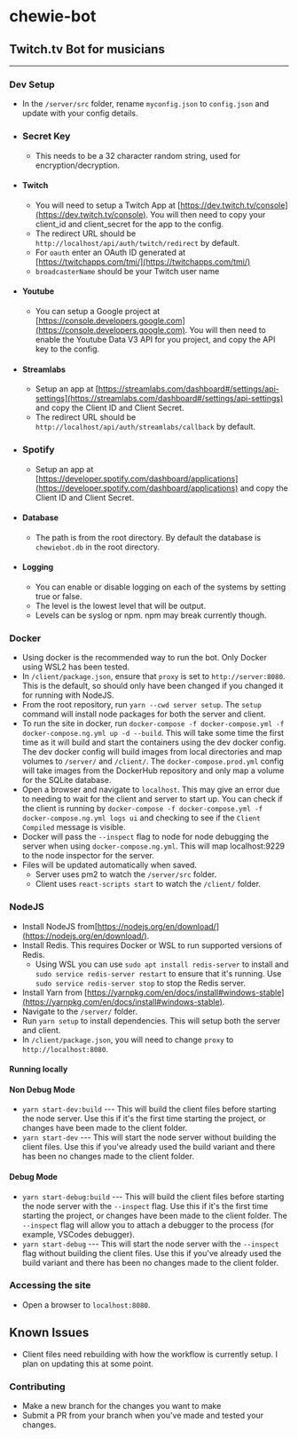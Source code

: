 # chewie-bot

## Twitch.tv Bot for musicians

---

### Dev Setup

-   In the `/server/src` folder, rename `myconfig.json` to `config.json` and update with your config details.

-   ### Secret Key

    -   This needs to be a 32 character random string, used for encryption/decryption.

-   #### Twitch

    -   You will need to setup a Twitch App at [https://dev.twitch.tv/console](https://dev.twitch.tv/console). You will then need to copy your client_id and client_secret for the app to the config.
    -   The redirect URL should be `http://localhost/api/auth/twitch/redirect` by default.
    -   For `oauth` enter an OAuth ID generated at [https://twitchapps.com/tmi/](https://twitchapps.com/tmi/)
    -   `broadcasterName` should be your Twitch user name

-   #### Youtube

    -   You can setup a Google project at [https://console.developers.google.com](https://console.developers.google.com). You will then need to enable the Youtube Data V3 API for you project, and copy the API key to the config.

-   #### Streamlabs

    -   Setup an app at [https://streamlabs.com/dashboard#/settings/api-settings](https://streamlabs.com/dashboard#/settings/api-settings) and copy the Client ID and Client Secret.
    -   The redirect URL should be `http://localhost/api/auth/streamlabs/callback` by default.

-   ### Spotify
    
    -   Setup an app at [https://developer.spotify.com/dashboard/applications](https://developer.spotify.com/dashboard/applications) and copy the Client ID and Client Secret.

-   #### Database

    -   The path is from the root directory. By default the database is `chewiebot.db` in the root directory.

-   #### Logging

    -   You can enable or disable logging on each of the systems by setting true or false.
    -   The level is the lowest level that will be output.
    -   Levels can be syslog or npm. npm may break currently though.

### Docker

-   Using docker is the recommended way to run the bot. Only Docker using WSL2 has been tested.
-   In `/client/package.json`, ensure that `proxy` is set to `http://server:8080`. This is the default, so should only have been changed if you changed it for running with NodeJS.
-   From the root repository, run `yarn --cwd server setup`. The `setup` command will install node packages for both the server and client.
-   To run the site in docker, run `docker-compose -f docker-compose.yml -f docker-compose.ng.yml up -d --build`. This will take some time the first time as it will build and start the containers using the dev docker config. The dev docker config will build images from local directories and map volumes to `/server/` and `/client/`. The `docker-compose.prod.yml` config will take images from the DockerHub repository and only map a volume for the SQLite database.
-   Open a browser and navigate to `localhost`. This may give an error due to needing to wait for the client and server to start up. You can check if the client is running by `docker-compose -f docker-compose.yml -f docker-compose.ng.yml logs ui` and checking to see if the `Client Compiled` message is visible.
-   Docker will pass the `--inspect` flag to node for node debugging the server when using `docker-compose.ng.yml`. This will map localhost:9229 to the node inspector for the server.
-   Files will be updated automatically when saved.
    -   Server uses pm2 to watch the `/server/src` folder.
    -   Client uses `react-scripts start` to watch the `/client/` folder.

### NodeJS

-   Install NodeJS from[https://nodejs.org/en/download/](https://nodejs.org/en/download/).
-   Install Redis. This requires Docker or WSL to run supported versions of Redis.
    -   Using WSL you can use `sudo apt install redis-server` to install and `sudo service redis-server restart` to ensure that it's running. Use `sudo service redis-server stop` to stop the Redis server.
-   Install Yarn from [https://yarnpkg.com/en/docs/install#windows-stable](https://yarnpkg.com/en/docs/install#windows-stable).
-   Navigate to the `/server/` folder.
-   Run `yarn setup` to install dependencies. This will setup both the server and client.
-   In `/client/package.json`, you will need to change `proxy` to `http://localhost:8080`.

#### Running locally

#### Non Debug Mode

-   `yarn start-dev:build` --- This will build the client files before starting the node server. Use this if it's the first time starting the project, or changes have been made to the client folder.
-   `yarn start-dev` --- This will start the node server without building the client files. Use this if you've already used the build variant and there has been no changes made to the client folder.

#### Debug Mode

-   `yarn start-debug:build` --- This will build the client files before starting the node server with the `--inspect` flag. Use this if it's the first time starting the project, or changes have been made to the client folder. The `--inspect` flag will allow you to attach a debugger to the process (for example, VSCodes debugger).
-   `yarn start-debug` --- This will start the node server with the `--inspect` flag without building the client files. Use this if you've already used the build variant and there has been no changes made to the client folder.

### Accessing the site

-   Open a browser to `localhost:8080`.

## Known Issues

-   Client files need rebuilding with how the workflow is currently setup. I plan on updating this at some point.

### Contributing

-   Make a new branch for the changes you want to make
-   Submit a PR from your branch when you've made and tested your changes.
